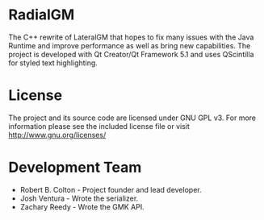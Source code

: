 RadialGM
==================
The C++ rewrite of LateralGM that hopes to fix many issues with the Java Runtime and improve performance as well 
as bring new capabilities. The project is developed with Qt Creator/Qt Framework 5.1 and uses QScintilla for styled text highlighting.

License
==================
The project and its source code are licensed under GNU GPL v3. For more information please see the included license file or 
visit http://www.gnu.org/licenses/

Development Team
==================
* Robert B. Colton - Project founder and lead developer.
* Josh Ventura - Wrote the serializer.
* Zachary Reedy - Wrote the GMK API.

